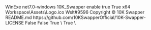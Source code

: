 <Project Sdk="Microsoft.NET.Sdk">

  <PropertyGroup>
    <OutputType>WinExe</OutputType>
    <TargetFramework>net7.0-windows</TargetFramework>
    <RootNamespace>10K_Swapper</RootNamespace>
    <Nullable>enable</Nullable>
    <UseWPF>true</UseWPF>
    <AllowUnsafeBlocks>True</AllowUnsafeBlocks>
    <PlatformTarget>x64</PlatformTarget>
    <ApplicationIcon>Workspace\Assets\Logo.ico</ApplicationIcon>
    <Authors>Wslt#9596</Authors>
    <Copyright>Copyright © 10K Swapper </Copyright>
    <PackageReadmeFile>README.md</PackageReadmeFile>
    <RepositoryUrl>https://github.com/10KSwapperOfficial/10K-Swapper-</RepositoryUrl>
    <PackageLicenseFile>LICENSE</PackageLicenseFile>
  </PropertyGroup>

  <PropertyGroup Condition="'$(Configuration)|$(Platform)'=='Debug|AnyCPU'">
    <Optimize>False</Optimize>
  </PropertyGroup>

  <PropertyGroup Condition="'$(Configuration)|$(Platform)'=='Release|AnyCPU'">
    <Optimize>False</Optimize>
  </PropertyGroup>

  <ItemGroup>
    <None Remove="Workspace\Assets\Arrow.png" />
    <None Remove="Workspace\Assets\Backpacks.png" />
    <None Remove="Workspace\Assets\Backpacks_Clicked.png" />
    <None Remove="Workspace\Assets\Banner.png" />
    <None Remove="Workspace\Assets\Character.png" />
    <None Remove="Workspace\Assets\Characters.png" />
    <None Remove="Workspace\Assets\Characters_Clicked.png" />
    <None Remove="Workspace\Assets\Close.png" />
    <None Remove="Workspace\Assets\Dances.png" />
    <None Remove="Workspace\Assets\Dances_Clicked.png" />
    <None Remove="Workspace\Assets\Dashboard.png" />
    <None Remove="Workspace\Assets\Dashboard_Clicked.png" />
    <None Remove="Workspace\Assets\discord.png" />
    <None Remove="Workspace\Assets\Embed.png" />
    <None Remove="Workspace\Assets\FallBackCosmeticImage.png" />
    <None Remove="Workspace\Assets\FallBackImage.png" />
    <None Remove="Workspace\Assets\FallBackPluginImage.png" />
    <None Remove="Workspace\Assets\Gliders.png" />
    <None Remove="Workspace\Assets\Gliders_Clicked.png" />
    <None Remove="Workspace\Assets\Hide.png" />
    <None Remove="Workspace\Assets\LoginPage.png" />
    <None Remove="Workspace\Assets\Logo.png" />
    <None Remove="Workspace\Assets\Minimize.png" />
    <None Remove="Workspace\Assets\Misc.png" />
    <None Remove="Workspace\Assets\Misc_Clicked.png" />
    <None Remove="Workspace\Assets\oo2core_9_win64.dll" />
    <None Remove="Workspace\Assets\Pickaxes.png" />
    <None Remove="Workspace\Assets\Pickaxes_Clicked.png" />
    <None Remove="Workspace\Assets\Plugins.png" />
    <None Remove="Workspace\Assets\Plugins_Clicked.png" />
    <None Remove="Workspace\Assets\ReImport.png" />
    <None Remove="Workspace\Assets\Remove.png" />
    <None Remove="Workspace\Assets\Searchbar.png" />
    <None Remove="Workspace\Assets\Searching.png" />
    <None Remove="Workspace\Assets\Settings.png" />
    <None Remove="Workspace\Assets\Settings_Clicked.png" />
    <None Remove="Workspace\Assets\Show.png" />
    <None Remove="Workspace\Assets\ThumbsUp.png" />
    <None Remove="Workspace\Assets\Wave.png" />
    <None Remove="Workspace\Assets\Weapons.png" />
    <None Remove="Workspace\Assets\Weapons_Clicked.png" />
    <None Remove="Workspace\CProvider\README.md" />
  </ItemGroup>

  <ItemGroup>
    <Content Include="Workspace\Assets\Logo.ico" />
  </ItemGroup>

  <ItemGroup>
    <PackageReference Include="DiscordRichPresence" Version="1.1.3.18" />
    <PackageReference Include="DotNetZip" Version="1.16.0" />
    <PackageReference Include="GenericReader" Version="1.0.3" />
    <PackageReference Include="K4os.Compression.LZ4" Version="1.3.5" />
    <PackageReference Include="Newtonsoft.Json" Version="13.0.3" />
    <PackageReference Include="RestSharp" Version="110.2.0" />
    <PackageReference Include="Serilog" Version="2.12.0" />
    <PackageReference Include="Serilog.Sinks.Debug" Version="2.0.0" />
    <PackageReference Include="Serilog.Sinks.File" Version="5.0.0" />
    <PackageReference Include="SharpZipLib" Version="1.4.2" />
    <PackageReference Include="WindowsAPICodePack.Shell.CommonFileDialogs" Version="1.1.5" />
  </ItemGroup>

  <ItemGroup>
    <Resource Include="Workspace\Assets\Arrow.png" />
    <Resource Include="Workspace\Assets\Backpacks.png" />
    <Resource Include="Workspace\Assets\Backpacks_Clicked.png" />
    <Resource Include="Workspace\Assets\Banner.png" />
    <Resource Include="Workspace\Assets\Character.png" />
    <Resource Include="Workspace\Assets\Characters.png" />
    <Resource Include="Workspace\Assets\Characters_Clicked.png" />
    <Resource Include="Workspace\Assets\Close.png" />
    <Resource Include="Workspace\Assets\Dances.png" />
    <Resource Include="Workspace\Assets\Dances_Clicked.png" />
    <Resource Include="Workspace\Assets\Dashboard.png" />
    <Resource Include="Workspace\Assets\Dashboard_Clicked.png" />
    <Resource Include="Workspace\Assets\Discord.png" />
    <Resource Include="Workspace\Assets\Embed.png" />
    <Resource Include="Workspace\Assets\FallBackCosmeticImage.png" />
    <Resource Include="Workspace\Assets\FallBackImage.png" />
    <Resource Include="Workspace\Assets\FallBackPluginImage.png" />
    <Resource Include="Workspace\Assets\Gliders.png" />
    <Resource Include="Workspace\Assets\Gliders_Clicked.png" />
    <Resource Include="Workspace\Assets\Hide.png" />
    <Resource Include="Workspace\Assets\LoginPage.png" />
    <Resource Include="Workspace\Assets\Logo.png" />
    <Resource Include="Workspace\Assets\Minimize.png" />
    <Resource Include="Workspace\Assets\Misc.png" />
    <Resource Include="Workspace\Assets\Misc_Clicked.png" />
    <EmbeddedResource Include="README.md" />
    <EmbeddedResource Include="Workspace\Assets\oo2core_9_win64.dll" />
    <Resource Include="Workspace\Assets\Pickaxes.png" />
    <Resource Include="Workspace\Assets\Pickaxes_Clicked.png" />
    <Resource Include="Workspace\Assets\Plugins.png" />
    <Resource Include="Workspace\Assets\Plugins_Clicked.png" />
    <Resource Include="Workspace\Assets\ReImport.png" />
    <Resource Include="Workspace\Assets\Remove.png" />
    <Resource Include="Workspace\Assets\Searchbar.png" />
    <Resource Include="Workspace\Assets\Searching.png" />
    <Resource Include="Workspace\Assets\Settings.png" />
    <Resource Include="Workspace\Assets\Settings_Clicked.png" />
    <Resource Include="Workspace\Assets\Show.png" />
    <Resource Include="Workspace\Assets\ThumbsUp.png" />
    <Resource Include="Workspace\Assets\Wave.png" />
    <Resource Include="Workspace\Assets\Weapons.png" />
    <Resource Include="Workspace\Assets\Weapons_Clicked.png" />
    <EmbeddedResource Include="Workspace\CProvider\README.md" />
  </ItemGroup>

  <ItemGroup>
    <None Update="LICENSE">
      <Pack>True</Pack>
      <PackagePath>\</PackagePath>
    </None>
    <None Update="README.md">
      <Pack>True</Pack>
      <PackagePath>\</PackagePath>
    </None>
  </ItemGroup>

</Project>
